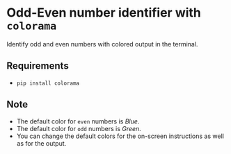 # Odd-Even number identifier with ``colorama``

Identify odd and even numbers with colored output in the terminal. <br>
## Requirements
+   ``pip install colorama``

## Note
+   The default color for ``even`` numbers is _Blue_.
+   The default color for ``odd`` numbers is _Green_.
+   You can change the default colors for the on-screen instructions as well as for the output.
